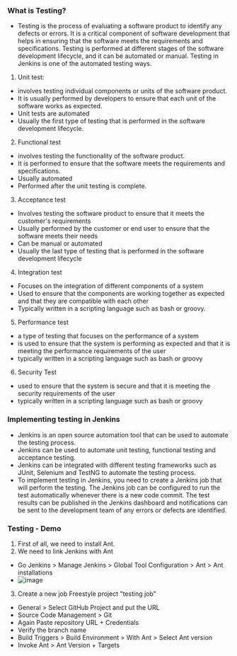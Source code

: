 ### What is Testing? 
- Testing is the process of evaluating a software product to identify any defects or errors. It is a critical component of software development that helps in ensuring that the software meets the requirements and specifications. Testing is performed at different stages of the software development lifecycle, and it can be automated or manual. Testing in Jenkins is one of the automated testing ways.

1. Unit test:
- involves testing individual components or units of the software product.
- It is usually performed by developers to ensure that each unit of the software works as expected.
- Unit tests are automated 
- Usually the first type of testing that is performed in the software development lifecycle.
2. Functional test
- involves testing the functionality of the software product.
- It is performed to ensure that the software meets the requirements and specifications.
- Usually automated
- Performed after the unit testing is complete.
3. Acceptance test
- Involves testing the software product to ensure that it meets the customer's requirements
- Usually performed by the customer or end user to ensure that the software meets their needs
- Can be manual or automated
- Usually the last type of testing that is performed in the software development lifecycle
4. Integration test
- Focuses on the integration of different components of a system
- Used to ensure that the components are working together as expected and that they are compatible with each other
- Typically written in a scripting language such as bash or groovy.
5. Performance test
- a type of testing that focuses on the performance of a system
- is used to ensure that the system is performing as expected and that it is meeting the performance requirements of the user
-  typically written in a scripting language such as bash or groovy
6. Security Test
- used to ensure that the system is secure and that it is meeting the security requirements of the user
- typically written in a scripting language such as bash or groovy


### Implementing testing in Jenkins
- Jenkins is an open source automation tool that can be used to automate the testing process.
- Jenkins can be used to automate unit testing, functional testing and acceptance testing.
- Jenkins can be integrated with different testing frameworks such as JUnit, Selenium and TestNG to automate the testing process.
- To implement testing in Jenkins, you need to create a Jenkins job that will perform the testing. The Jenkins job can be configured to run the test automatically whenever there is a new code commit. The test results can be published in the Jenkins dashboard and notifications can be sent to the development team of any errors or defects are identified. 

### Testing - Demo
1. First of all, we need to install Ant.
2. We need to link Jenkins with Ant
- Go Jenkins > Manage Jenkins > Global Tool Configuration > Ant > Ant installations
- ![image](https://github.com/NouhaThabet/Data-Engineer-Science-Notes/assets/17888203/bd88a172-17f0-4ff2-a467-ae5a18815a1e)
3. Create a new job Freestyle project "testing job"
- General > Select GitHub Project and put the URL
- Source Code Management > Git
- Again Paste repository URL + Credentials
- Verify the branch name
- Build Triggers > Build Environment > With Ant > Select Ant version
- Invoke Ant > Ant Version + Targets 
